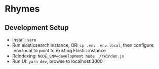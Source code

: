 # Rhymes

## Development Setup
* Install: `yarn`
* Run elasticsearch instance, OR: `cp .env .env.local`, then configure .env.local to point to existing Elastic instance
* Reindexing: `NODE_ENV=development node ./reindex.js`
* Run UI: `yarn dev`, browse to localhost:3000

